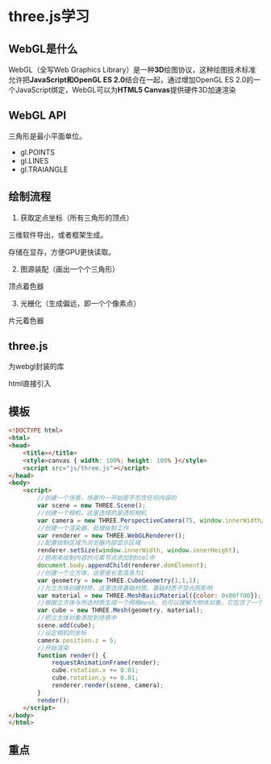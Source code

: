 # three.js学习

## WebGL是什么

WebGL（全写Web Graphics Library）是一种**3D**绘图协议，这种绘图技术标准允许把**JavaScript和OpenGL ES 2.0**结合在一起，通过增加OpenGL ES 2.0的一个JavaScript绑定，WebGL可以为**HTML5 Canvas**提供硬件3D加速渲染

## WebGL API

三角形是最小平面单位。

 - gl.POINTS
 - gl.LINES
 - gl.TRAIANGLE

## 绘制流程

1. 获取定点坐标（所有三角形的顶点）

三维软件导出，或者框架生成。

存储在显存，方便GPU更快读取。

2. 图源装配（画出一个个三角形）

顶点着色器

3. 光栅化（生成偏远，即一个个像素点）

片元着色器

## three.js

为webgl封装的库

html直接引入

## 模板
```html
<!DOCTYPE html>
<html>
<head>
    <title></title>
    <style>canvas { width: 100%; height: 100% }</style>
    <script src="js/three.js"></script>
</head>
<body>
    <script>
        //创建一个场景，场景内一开始是不包含任何内容的
        var scene = new THREE.Scene();
        //创建一个相机，这里选择的是透视相机
        var camera = new THREE.PerspectiveCamera(75, window.innerWidth/window.innerHeight, 0.1, 1000);
        //创建一个渲染器，处理绘制工作
        var renderer = new THREE.WebGLRenderer();
        //配置绘制区域为浏览器内部显示区域
        renderer.setSize(window.innerWidth, window.innerHeight);
        //把用来绘制内容的元素节点添加到html中
        document.body.appendChild(renderer.domElement);
        //创建一个立方体，这里是长宽高各为1
        var geometry = new THREE.CubeGeometry(1,1,1);
        //为立方体创建材质，这里选择基础材质，基础材质不受光照影响
        var material = new THREE.MeshBasicMaterial({color: 0x00ff00});
        //根据立方体与所选材质生成一个网格mesh，也可以理解为物体对象，它包含了一个可绘制的物体的所有信息
        var cube = new THREE.Mesh(geometry, material); 
        //把立方体对象添加到场景中
        scene.add(cube);
        //设定相机的坐标
        camera.position.z = 5;
        //开始渲染
        function render() {
            requestAnimationFrame(render);
            cube.rotation.x += 0.01;
            cube.rotation.y += 0.01;
            renderer.render(scene, camera);
        }
        render();
    </script>
</body>
</html>
```

## 重点

